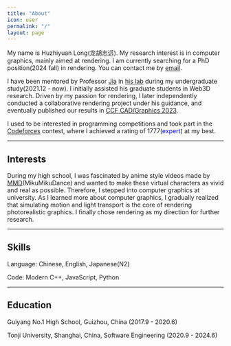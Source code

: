 ```yaml
---
title: "About"
icon: user 
permalink: "/"
layout: page
---
```


My name is Huzhiyuan Long(龙胡志远). My research interest is in computer graphics, mainly aimed at rendering. I am currently searching for a PhD position(2024 fall) in rendering. You can contact me by [email](javascript:linkTo_UnCryptMailto('nbjmup;uftu');).

I have been mentored by Professor [Jia](http://sse.tongji.edu.cn/jiajinyuan/) in [his lab](https://smart3d.tongji.edu.cn/en/Home.htm) during my undergraduate study(2021.12 - now). I initially assisted his graduate students in Web3D research. Driven by my passion for rendering, I later independently conducted a collaborative rendering project under his guidance, and eventually published our results in [CCF CAD/Graphics 2023](https://dmcv.sjtu.edu.cn/cadgraphics2023/).

I used to be interested in programming competitions and took part in the [Codeforces](https://codeforces.com/profile/no2newbie) contest, where I achieved a rating of 1777(<font color=Blue>expert</font>) at my best.

------------------

## Interests

During my high school, I was fascinated by anime style videos made by [MMD](https://learnmmd.com/what-is-mikumikudance/)(MikuMikuDance) and wanted to make these virtual characters as vivid and real as possible. Therefore, I stepped into computer graphics at university. As I learned more about computer graphics, I gradually realized that simulating motion and light transport is the core of rendering photorealistic graphics. I finally chose rendering as my direction for further research.

------------------

## Skills

Language: Chinese, English, Japanese(N2)

Code: Modern C++, JavaScript, Python

------------------

## Education

Guiyang No.1 High School, Guizhou, China (2017.9 - 2020.6)

Tonji University, Shanghai, China, Software Engineering (2020.9 - 2024.6)